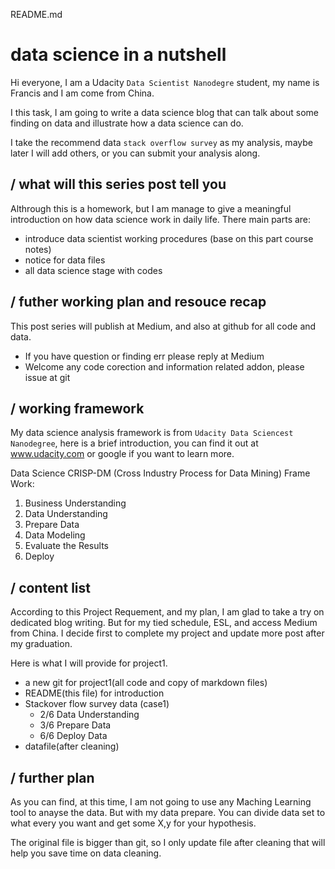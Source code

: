 README.md

# data science in a nutshell

Hi everyone, I am a Udacity `Data Scientist Nanodegre` student, my name is Francis and I am come from China.

I this task, I am going to write a data science blog that can talk about some finding on data and illustrate how a data science can do.

I take the recommend data `stack overflow survey` as my analysis, maybe later I will add others, or you can submit your analysis along.

## / what will this series post tell you
Althrough this is a homework, but I am manage to give a meaningful introduction on how data science work in daily life. There main parts are:
- introduce data scientist working procedures (base on this part course notes)
- notice for data files
- all data science stage with codes

## / futher working plan and resouce recap
This post series will publish at Medium, and also at  github for all code and data.
- If you have question or finding err please reply at Medium
- Welcome any code corection and information related addon, please issue at git

## / working framework
My data science analysis framework is from `Udacity Data Sciencest Nanodegree`, here is a brief introduction, you can find it out at www.udacity.com or google if you want to learn more.

Data Science CRISP-DM (Cross Industry Process for Data Mining) Frame Work: 
1. Business Understanding
2. Data Understanding
3. Prepare Data
4. Data Modeling
5. Evaluate the Results
6. Deploy

## / content list
According to this Project Requement, and my plan, I am glad to take a try on dedicated blog writing. But for my tied schedule, ESL, and access Medium from China. I decide first to complete my project and update more post after my graduation.

Here is what I will provide for project1.
- a new git for project1(all code and copy of markdown files)
- README(this file) for introduction 
- Stackover flow survey data (case1)
    - 2/6 Data Understanding
    - 3/6 Prepare Data
    - 6/6 Deploy Data
- datafile(after cleaning)

## / further plan
As you can find, at this time, I am not going to use any Maching Learning tool to anayse the data. But with my data prepare. You can divide data set to what every you want and get some X,y for your hypothesis.

The original file is bigger than git, so I only update file after cleaning that will help you save time on data cleaning.
    